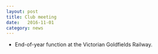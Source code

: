 ```yaml
---
layout: post
title: Club meeting
date:   2016-11-01
category: news
---
```


* End-of-year function at the Victorian Goldfields Railway.
